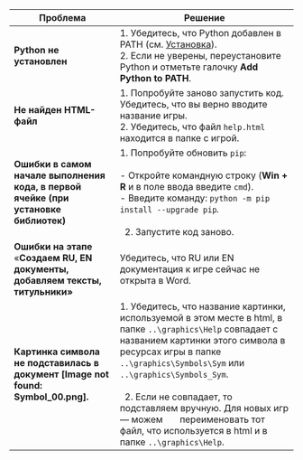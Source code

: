 
| <center>Проблема   </center>                                                                          | <center>Решение </center>                                                                                                                                                                                                                                                                                                                                                                                       |
| ------------------------------------------------------------------------------------ | ---------------------------------------------------------------------------------------------------------------------------------------------------------------------------------------------------------------------------------------------------------------------------------------------------------------------------------------------------------------------------------------------- |
| **Python не установлен**                                                             | 1. Убедитесь, что Python добавлен в PATH (см. [Установка](installation.md)).<br>2. Если не уверены, переустановите Python и отметьте галочку **Add Python to PATH**.                                                                                                                                                                                                                           |
| **Не найден HTML-файл**                                                              | 1. Попробуйте заново запустить код. Убедитесь, что вы верно вводите название игры.<br>2. Убедитесь, что файл `help.html` находится в папке с игрой.                                                                                                                                                                                                                                            |
| **Ошибки в самом начале выполнения кода, в первой ячейке (при установке библиотек)** | 1. Попробуйте обновить `pip`:<br><br>    - Откройте командную строку (**Win + R** и в поле ввода введите `cmd`).<br>      - Введите команду: `python -m pip install --upgrade pip`*.*<br><br>  2. Запустите код заново.                                                                                                                                                                                |
| **Ошибки на этапе** «**Создаем RU, EN документы, добавляем тексты, титульники»**     | Убедитесь, что RU или EN документация к игре сейчас не открыта в Word.                                                                                                                                                                                                                                                                                                                         |
| **Картинка символа не подставилась в документ [Image not found: Symbol_00.png].**    | 1. Убедитесь, что название картинки, используемой в этом месте в html, в папке `..\graphics\Help` совпадает с названием картинки этого символа в ресурсах игры в папке `..\graphics\Symbols\Sym` или `..\graphics\Symbols_Sym`.<br><br>  2. Если не совпадает, то подставляем вручную. Для новых игр — можем       переименовать тот файл, что используется в html и в папке `..\graphics\Help`. |
